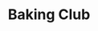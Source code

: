 ---
title: "Baking Club"
description: "I'm a member of baking club, and I love to cook and bake in my free time."
draft: false
bg_image: "images/baking.jpg"
---